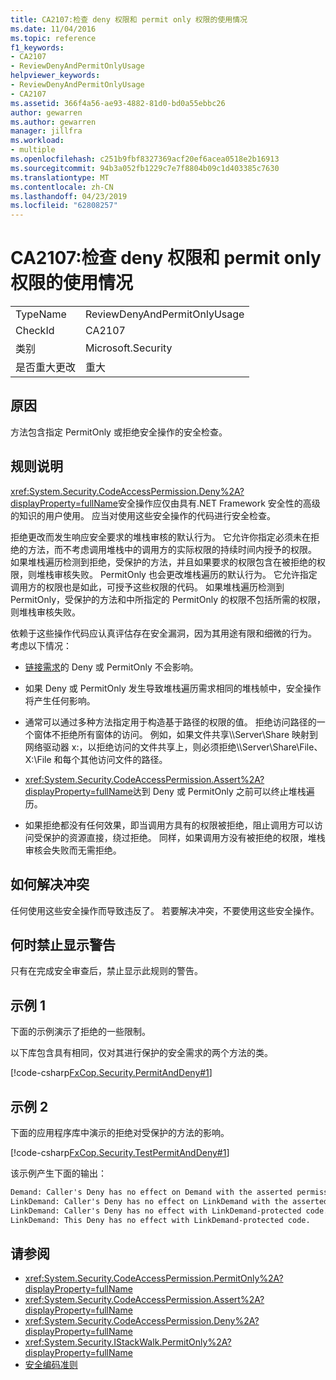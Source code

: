 ```yaml
---
title: CA2107:检查 deny 权限和 permit only 权限的使用情况
ms.date: 11/04/2016
ms.topic: reference
f1_keywords:
- CA2107
- ReviewDenyAndPermitOnlyUsage
helpviewer_keywords:
- ReviewDenyAndPermitOnlyUsage
- CA2107
ms.assetid: 366f4a56-ae93-4882-81d0-bd0a55ebbc26
author: gewarren
ms.author: gewarren
manager: jillfra
ms.workload:
- multiple
ms.openlocfilehash: c251b9fbf8327369acf20ef6acea0518e2b16913
ms.sourcegitcommit: 94b3a052fb1229c7e7f8804b09c1d403385c7630
ms.translationtype: MT
ms.contentlocale: zh-CN
ms.lasthandoff: 04/23/2019
ms.locfileid: "62808257"
---
```

# <a name="ca2107-review-deny-and-permit-only-usage"></a>CA2107:检查 deny 权限和 permit only 权限的使用情况

|||
|-|-|
|TypeName|ReviewDenyAndPermitOnlyUsage|
|CheckId|CA2107|
|类别|Microsoft.Security|
|是否重大更改|重大|

## <a name="cause"></a>原因
 方法包含指定 PermitOnly 或拒绝安全操作的安全检查。

## <a name="rule-description"></a>规则说明
 <xref:System.Security.CodeAccessPermission.Deny%2A?displayProperty=fullName>安全操作应仅由具有.NET Framework 安全性的高级的知识的用户使用。 应当对使用这些安全操作的代码进行安全检查。

 拒绝更改而发生响应安全要求的堆栈审核的默认行为。 它允许你指定必须未在拒绝的方法，而不考虑调用堆栈中的调用方的实际权限的持续时间内授予的权限。 如果堆栈遍历检测到拒绝，受保护的方法，并且如果要求的权限包含在被拒绝的权限，则堆栈审核失败。 PermitOnly 也会更改堆栈遍历的默认行为。 它允许指定调用方的权限也是如此，可授予这些权限的代码。 如果堆栈遍历检测到 PermitOnly，受保护的方法和中所指定的 PermitOnly 的权限不包括所需的权限，则堆栈审核失败。

 依赖于这些操作代码应认真评估存在安全漏洞，因为其用途有限和细微的行为。 考虑以下情况：

- [链接需求](/dotnet/framework/misc/link-demands)的 Deny 或 PermitOnly 不会影响。

- 如果 Deny 或 PermitOnly 发生导致堆栈遍历需求相同的堆栈帧中，安全操作将产生任何影响。

- 通常可以通过多种方法指定用于构造基于路径的权限的值。 拒绝访问路径的一个窗体不拒绝所有窗体的访问。 例如，如果文件共享\\\Server\Share 映射到网络驱动器 x:，以拒绝访问的文件共享上，则必须拒绝\\\Server\Share\File、 X:\File 和每个其他访问文件的路径。

- <xref:System.Security.CodeAccessPermission.Assert%2A?displayProperty=fullName>达到 Deny 或 PermitOnly 之前可以终止堆栈遍历。

- 如果拒绝都没有任何效果，即当调用方具有的权限被拒绝，阻止调用方可以访问受保护的资源直接，绕过拒绝。 同样，如果调用方没有被拒绝的权限，堆栈审核会失败而无需拒绝。

## <a name="how-to-fix-violations"></a>如何解决冲突
 任何使用这些安全操作而导致违反了。 若要解决冲突，不要使用这些安全操作。

## <a name="when-to-suppress-warnings"></a>何时禁止显示警告
 只有在完成安全审查后，禁止显示此规则的警告。

## <a name="example-1"></a>示例 1
 下面的示例演示了拒绝的一些限制。

 以下库包含具有相同，仅对其进行保护的安全需求的两个方法的类。

 [!code-csharp[FxCop.Security.PermitAndDeny#1](../code-quality/codesnippet/CSharp/ca2107-review-deny-and-permit-only-usage_1.cs)]

## <a name="example-2"></a>示例 2
 下面的应用程序库中演示的拒绝对受保护的方法的影响。

 [!code-csharp[FxCop.Security.TestPermitAndDeny#1](../code-quality/codesnippet/CSharp/ca2107-review-deny-and-permit-only-usage_2.cs)]

该示例产生下面的输出：

```txt
Demand: Caller's Deny has no effect on Demand with the asserted permission.
LinkDemand: Caller's Deny has no effect on LinkDemand with the asserted permission.
LinkDemand: Caller's Deny has no effect with LinkDemand-protected code.
LinkDemand: This Deny has no effect with LinkDemand-protected code.
```

## <a name="see-also"></a>请参阅

- <xref:System.Security.CodeAccessPermission.PermitOnly%2A?displayProperty=fullName>
- <xref:System.Security.CodeAccessPermission.Assert%2A?displayProperty=fullName>
- <xref:System.Security.CodeAccessPermission.Deny%2A?displayProperty=fullName>
- <xref:System.Security.IStackWalk.PermitOnly%2A?displayProperty=fullName>
- [安全编码准则](/dotnet/standard/security/secure-coding-guidelines)
